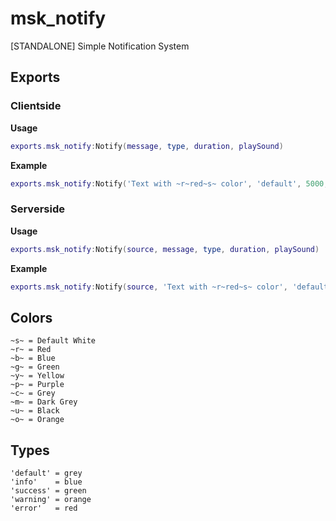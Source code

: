 # msk_notify
[STANDALONE] Simple Notification System

## Exports
### Clientside
**Usage** 
```lua
exports.msk_notify:Notify(message, type, duration, playSound)
```
**Example** 
```lua
exports.msk_notify:Notify('Text with ~r~red~s~ color', 'default', 5000, true)
```

### Serverside
**Usage** 
```lua
exports.msk_notify:Notify(source, message, type, duration, playSound)
```
**Example** 
```lua
exports.msk_notify:Notify(source, 'Text with ~r~red~s~ color', 'default', 5000, true)
```

## Colors
```
~s~ = Default White
~r~ = Red
~b~ = Blue
~g~ = Green
~y~ = Yellow
~p~ = Purple
~c~ = Grey
~m~ = Dark Grey
~u~ = Black
~o~ = Orange 
```

## Types
```
'default' = grey
'info'    = blue
'success' = green
'warning' = orange
'error'   = red
```